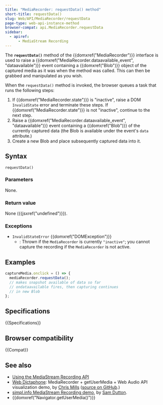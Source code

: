 ```yaml
---
title: "MediaRecorder: requestData() method"
short-title: requestData()
slug: Web/API/MediaRecorder/requestData
page-type: web-api-instance-method
browser-compat: api.MediaRecorder.requestData
sidebar:
  - apiref:
      - MediaStream Recording
---
```


The **`requestData()`**
method of the {{domxref("MediaRecorder")}} interface is used to raise a {{domxref("MediaRecorder.dataavailable_event", "dataavailable")}} event containing a
{{domxref("Blob")}} object of the captured media as it was when the method was
called. This can then be grabbed and manipulated as you wish.

When the `requestData()` method is invoked, the browser queues a task that
runs the following steps:

1. If {{domxref("MediaRecorder.state")}} is "inactive", raise a DOM
   `InvalidState` error and terminate these steps. If
   {{domxref("MediaRecorder.state")}} is not "inactive", continue to the next step.
2. Raise a {{domxref("MediaRecorder.dataavailable_event", "dataavailable")}} event containing a {{domxref("Blob")}} of the
   currently captured data (the Blob is available under the event's `data`
   attribute.)
3. Create a new Blob and place subsequently captured data into it.

## Syntax

```js-nolint
requestData()
```

### Parameters

None.

### Return value

None ({{jsxref("undefined")}}).

### Exceptions

- `InvalidStateError` {{domxref("DOMException")}}
  - : Thrown if the `MediaRecorder` is currently `"inactive"`; you cannot capture
    the recording if the `MediaRecorder` is not active.

## Examples

```js
captureMedia.onclick = () => {
  mediaRecorder.requestData();
  // makes snapshot available of data so far
  // ondataavailable fires, then capturing continues
  // in new Blob
};
```

## Specifications

{{Specifications}}

## Browser compatibility

{{Compat}}

## See also

- [Using the MediaStream Recording API](/en-US/docs/Web/API/MediaStream_Recording_API/Using_the_MediaStream_Recording_API)
- [Web Dictaphone](https://mdn.github.io/dom-examples/media/web-dictaphone/): MediaRecorder +
  getUserMedia + Web Audio API visualization demo, by [Chris Mills](https://github.com/chrisdavidmills) ([source on GitHub](https://github.com/mdn/dom-examples/tree/main/media/web-dictaphone).)
- [simpl.info MediaStream Recording demo](https://simpl.info/mediarecorder/), by [Sam Dutton](https://github.com/samdutton).
- {{domxref("Navigator.getUserMedia()")}}
